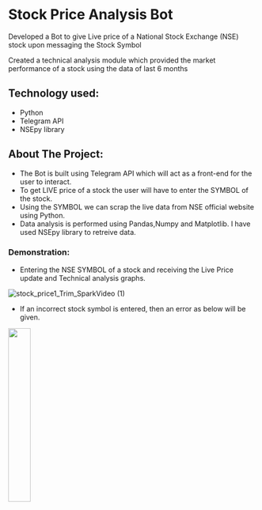 # Stock Price Analysis Bot

Developed a Bot to give Live price of a National Stock Exchange (NSE) stock upon messaging the Stock Symbol

Created a technical analysis module which provided the market performance of a stock using the data of last 
6 months

## Technology used:
* Python
* Telegram API
* NSEpy library

## About The Project:

* The Bot is built using Telegram API which will act as a front-end for the user to interact.
* To get LIVE price of a stock the user will have to enter the SYMBOL of the stock.
* Using the SYMBOL we can scrap the live data from NSE official website using Python.
* Data analysis is performed using Pandas,Numpy and Matplotlib. I have used NSEpy library to retreive data.

### Demonstration:

* Entering the NSE SYMBOL of a stock and receiving the Live Price update and Technical analysis graphs.

![stock_price1_Trim_SparkVideo (1)](https://user-images.githubusercontent.com/39727591/134106935-68bb0ddd-9dd4-4238-aba4-df423ef0e015.gif)

* If an incorrect stock symbol is entered, then an error as below will be given.

<img src="https://user-images.githubusercontent.com/39727591/134107185-04407ded-0970-40cf-99f9-1e3105a1d047.jpg" width="30%" height="30%">



